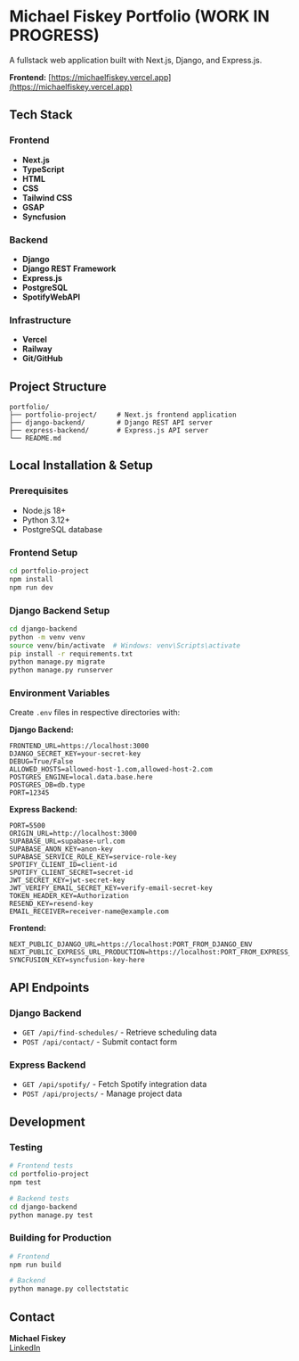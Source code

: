 # Michael Fiskey Portfolio (WORK IN PROGRESS)

A fullstack web application built with Next.js, Django, and Express.js.

**Frontend:** [https://michaelfiskey.vercel.app](https://michaelfiskey.vercel.app)  

## Tech Stack

### Frontend
- **Next.js**
- **TypeScript**
- **HTML**
- **CSS**
- **Tailwind CSS**
- **GSAP**
- **Syncfusion**

### Backend
- **Django**
- **Django REST Framework**
- **Express.js**
- **PostgreSQL**
- **SpotifyWebAPI**


### Infrastructure
- **Vercel**
- **Railway**
- **Git/GitHub**

## Project Structure
```
portfolio/
├── portfolio-project/     # Next.js frontend application
├── django-backend/        # Django REST API server
├── express-backend/       # Express.js API server
└── README.md
```

## Local Installation & Setup

### Prerequisites
- Node.js 18+
- Python 3.12+
- PostgreSQL database

### Frontend Setup
```bash
cd portfolio-project
npm install
npm run dev
```

### Django Backend Setup
```bash
cd django-backend
python -m venv venv
source venv/bin/activate  # Windows: venv\Scripts\activate
pip install -r requirements.txt
python manage.py migrate
python manage.py runserver
```

### Environment Variables
Create `.env` files in respective directories with:

**Django Backend:**
```
FRONTEND_URL=https://localhost:3000
DJANGO_SECRET_KEY=your-secret-key
DEBUG=True/False
ALLOWED_HOSTS=allowed-host-1.com,allowed-host-2.com
POSTGRES_ENGINE=local.data.base.here
POSTGRES_DB=db.type
PORT=12345
```

**Express Backend:**
```
PORT=5500
ORIGIN_URL=http://localhost:3000
SUPABASE_URL=supabase-url.com
SUPABASE_ANON_KEY=anon-key
SUPABASE_SERVICE_ROLE_KEY=service-role-key
SPOTIFY_CLIENT_ID=client-id
SPOTIFY_CLIENT_SECRET=secret-id
JWT_SECRET_KEY=jwt-secret-key
JWT_VERIFY_EMAIL_SECRET_KEY=verify-email-secret-key
TOKEN_HEADER_KEY=Authorization
RESEND_KEY=resend-key
EMAIL_RECEIVER=receiver-name@example.com
```

**Frontend:**
```
NEXT_PUBLIC_DJANGO_URL=https://localhost:PORT_FROM_DJANGO_ENV
NEXT_PUBLIC_EXPRESS_URL_PRODUCTION=https://localhost:PORT_FROM_EXPRESS_ENV
SYNCFUSION_KEY=syncfusion-key-here
```

## API Endpoints

### Django Backend
- `GET /api/find-schedules/` - Retrieve scheduling data
- `POST /api/contact/` - Submit contact form

### Express Backend
- `GET /api/spotify/` - Fetch Spotify integration data
- `POST /api/projects/` - Manage project data

## Development

### Testing
```bash
# Frontend tests
cd portfolio-project
npm test

# Backend tests
cd django-backend
python manage.py test
```

### Building for Production
```bash
# Frontend
npm run build

# Backend
python manage.py collectstatic
```

## Contact

**Michael Fiskey**  
[LinkedIn](https://www.linkedin.com/in/michaelfiskey/)

